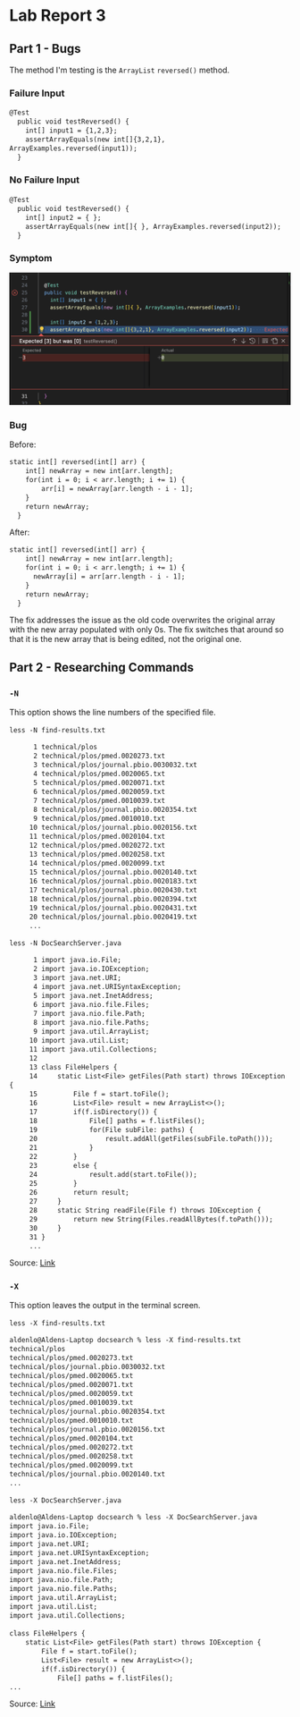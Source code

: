 # Lab Report 3

## Part 1 - Bugs

The method I'm testing is the `ArrayList` `reversed()` method.

### Failure Input

```
@Test
  public void testReversed() {
    int[] input1 = {1,2,3};
    assertArrayEquals(new int[]{3,2,1}, ArrayExamples.reversed(input1));
  }
```

### No Failure Input

```
@Test
  public void testReversed() {
    int[] input2 = { };
    assertArrayEquals(new int[]{ }, ArrayExamples.reversed(input2));
  }
```

### Symptom

![Image](screenshots/symptom.png)

### Bug

Before:
```
static int[] reversed(int[] arr) {
    int[] newArray = new int[arr.length];
    for(int i = 0; i < arr.length; i += 1) {
        arr[i] = newArray[arr.length - i - 1];
    }
    return newArray;
  }
```

After:
```
static int[] reversed(int[] arr) {
    int[] newArray = new int[arr.length];
    for(int i = 0; i < arr.length; i += 1) {
      newArray[i] = arr[arr.length - i - 1];
    }
    return newArray;
  }
```

The fix addresses the issue as the old code overwrites the original array with the new array populated
with only 0s. The fix switches that around so that it is the new array that is being edited, not the original one.

## Part 2 - Researching Commands

### `-N`

This option shows the line numbers of the specified file.

`less -N find-results.txt`

```
      1 technical/plos
      2 technical/plos/pmed.0020273.txt
      3 technical/plos/journal.pbio.0030032.txt
      4 technical/plos/pmed.0020065.txt
      5 technical/plos/pmed.0020071.txt
      6 technical/plos/pmed.0020059.txt
      7 technical/plos/pmed.0010039.txt
      8 technical/plos/journal.pbio.0020354.txt
      9 technical/plos/pmed.0010010.txt
     10 technical/plos/journal.pbio.0020156.txt
     11 technical/plos/pmed.0020104.txt
     12 technical/plos/pmed.0020272.txt
     13 technical/plos/pmed.0020258.txt
     14 technical/plos/pmed.0020099.txt
     15 technical/plos/journal.pbio.0020140.txt
     16 technical/plos/journal.pbio.0020183.txt
     17 technical/plos/journal.pbio.0020430.txt
     18 technical/plos/journal.pbio.0020394.txt
     19 technical/plos/journal.pbio.0020431.txt
     20 technical/plos/journal.pbio.0020419.txt
     ...
```

`less -N DocSearchServer.java`

```
      1 import java.io.File;
      2 import java.io.IOException;
      3 import java.net.URI;
      4 import java.net.URISyntaxException;
      5 import java.net.InetAddress;
      6 import java.nio.file.Files;
      7 import java.nio.file.Path;
      8 import java.nio.file.Paths;
      9 import java.util.ArrayList;
     10 import java.util.List;
     11 import java.util.Collections;
     12 
     13 class FileHelpers {
     14     static List<File> getFiles(Path start) throws IOException {
     15         File f = start.toFile();
     16         List<File> result = new ArrayList<>();
     17         if(f.isDirectory()) {
     18             File[] paths = f.listFiles();
     19             for(File subFile: paths) {
     20                 result.addAll(getFiles(subFile.toPath()));
     21             }
     22         }
     23         else {
     24             result.add(start.toFile());
     25         }
     26         return result;
     27     }
     28     static String readFile(File f) throws IOException {
     29         return new String(Files.readAllBytes(f.toPath()));
     30     }
     31 }
     ...
```

Source: [Link](https://linuxize.com/post/less-command-in-linux/)

### `-X`

This option leaves the output in the terminal screen.

`less -X find-results.txt`

```
aldenlo@Aldens-Laptop docsearch % less -X find-results.txt   
technical/plos
technical/plos/pmed.0020273.txt
technical/plos/journal.pbio.0030032.txt
technical/plos/pmed.0020065.txt
technical/plos/pmed.0020071.txt
technical/plos/pmed.0020059.txt
technical/plos/pmed.0010039.txt
technical/plos/journal.pbio.0020354.txt
technical/plos/pmed.0010010.txt
technical/plos/journal.pbio.0020156.txt
technical/plos/pmed.0020104.txt
technical/plos/pmed.0020272.txt
technical/plos/pmed.0020258.txt
technical/plos/pmed.0020099.txt
technical/plos/journal.pbio.0020140.txt
...
```

`less -X DocSearchServer.java`

```
aldenlo@Aldens-Laptop docsearch % less -X DocSearchServer.java
import java.io.File;
import java.io.IOException;
import java.net.URI;
import java.net.URISyntaxException;
import java.net.InetAddress;
import java.nio.file.Files;
import java.nio.file.Path;
import java.nio.file.Paths;
import java.util.ArrayList;
import java.util.List;
import java.util.Collections;

class FileHelpers {
    static List<File> getFiles(Path start) throws IOException {
        File f = start.toFile();
        List<File> result = new ArrayList<>();
        if(f.isDirectory()) {
            File[] paths = f.listFiles();
...
```

Source: [Link](https://linuxize.com/post/less-command-in-linux/)

### 
